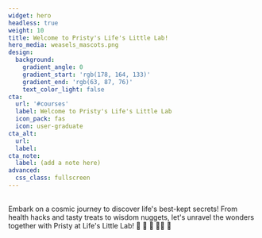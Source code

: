 ```yaml
---
widget: hero
headless: true
weight: 10
title: Welcome to Pristy's Life's Little Lab!
hero_media: weasels_mascots.png
design:
  background:
    gradient_angle: 0
    gradient_start: 'rgb(178, 164, 133)'
    gradient_end: 'rgb(63, 87, 76)'
    text_color_light: false
cta:
  url: '#courses'
  label: Welcome to Pristy's Life's Little Lab
  icon_pack: fas
  icon: user-graduate
cta_alt:
  url:
  label:
cta_note:
  label: (add a note here)
advanced:
  css_class: fullscreen
---
```


<br>
Embark on a cosmic journey to discover life's best-kept secrets! From health hacks and tasty treats to wisdom nuggets, let's unravel the wonders together with Pristy at Life's Little Lab! 🚀 🥑 🌌 👩‍🔬 🧪
<br>
<br>
<script async defer src="https://buttons.github.io/buttons.js"></script>
